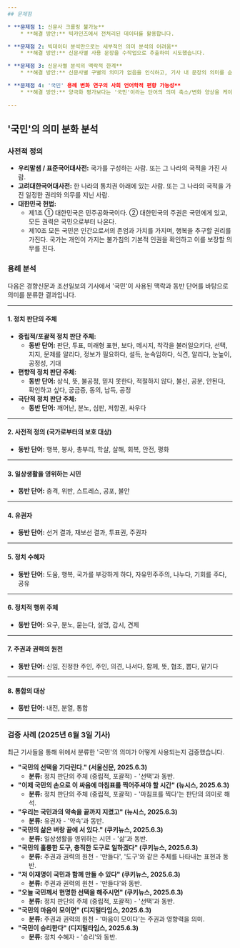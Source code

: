 ```yaml
---
## 문제점

* **문제점 1: 신문사 크롤링 불가능**
    * **해결 방안:** 빅카인즈에서 전처리된 데이터를 활용합니다.

* **문제점 2: 빅데이터 분석만으로는 세부적인 의미 분석의 어려움**
    * **해결 방안:** 신문사별 사용 문장을 수작업으로 추출하여 시도했습니다.

* **문제점 3: 신문사별 분석의 맥락적 한계**
    * **해결 방안:** 신문사별 구별의 의미가 없음을 인식하고, 기사 내 문장의 의미를 순수하게 분석하는 방향으로 전환했습니다.

* **문제점 4: '국민' 용례 변화 연구의 사회 언어학적 편향 가능성**
    * **해결 방안:** 양극화 평가보다는 '국민'이라는 단어의 의미 축소/변화 양상을 케이스별로 분류하는 것이 연구에 더 적합하다고 판단했습니다.

---
```


## '국민'의 의미 분화 분석

### 사전적 정의

* **우리말샘 / 표준국어대사전:** 국가를 구성하는 사람. 또는 그 나라의 국적을 가진 사람.
* **고려대한국어대사전:** 한 나라의 통치권 아래에 있는 사람. 또는 그 나라의 국적을 가진 일정한 권리와 의무를 지닌 사람.
* **대한민국 헌법:**
    * 제1조 ① 대한민국은 민주공화국이다. ② 대한민국의 주권은 국민에게 있고, 모든 권력은 국민으로부터 나온다.
    * 제10조 모든 국민은 인간으로서의 존엄과 가치를 가지며, 행복을 추구할 권리를 가진다. 국가는 개인이 가지는 불가침의 기본적 인권을 확인하고 이를 보장할 의무를 진다.

### 용례 분석

다음은 경향신문과 조선일보의 기사에서 '국민'이 사용된 맥락과 동반 단어를 바탕으로 의미를 분류한 결과입니다.

---

#### 1. 정치 판단의 주체

* **중립적/포괄적 정치 판단 주체:**
    * **동반 단어:** 판단, 투표, 미래형 표현, 보다, 메시지, 착각을 불러일으키다, 선택, 지지, 문제를 알리다, 정보가 필요하다, 설득, 눈속임하다, 식견, 알리다, 눈높이, 공정성, 기대
* **편향적 정치 판단 주체:**
    * **동반 단어:** 상식, 뜻, 불공정, 믿지 못한다, 적절하지 않다, 불신, 공분, 안된다, 확인하고 싶다, 궁금증, 동의, 납득, 공정
* **극단적 정치 판단 주체:**
    * **동반 단어:** 깨어난, 분노, 심판, 저항권, 싸우다

---

#### 2. 사전적 정의 (국가로부터의 보호 대상)

* **동반 단어:** 행복, 봉사, 총부리, 학살, 살해, 회복, 안전, 평화

---

#### 3. 일상생활을 영위하는 시민

* **동반 단어:** 충격, 위반, 스트레스, 공포, 불안

---

#### 4. 유권자

* **동반 단어:** 선거 결과, 재보선 결과, 투표권, 주권자

---

#### 5. 정치 수혜자

* **동반 단어:** 도움, 행복, 국가를 부강하게 하다, 자유민주주의, 나누다, 기회를 주다, 공유

---

#### 6. 정치적 행위 주체

* **동반 단어:** 요구, 분노, 묻는다, 설명, 감시, 견제

---

#### 7. 주권과 권력의 원천

* **동반 단어:** 신임, 진정한 주인, 주인, 의견, 나서다, 함께, 뜻, 협조, 뽑다, 맡기다

---

#### 8. 통합의 대상

* **동반 단어:** 내전, 분열, 통합

---

### 검증 사례 (2025년 6월 3일 기사)

최근 기사들을 통해 위에서 분류한 '국민'의 의미가 어떻게 사용되는지 검증했습니다.

* **"**국민**의 선택을 기다린다." (서울신문, 2025.6.3)**
    * **분류:** 정치 판단의 주체 (중립적, 포괄적) - '선택'과 동반.
* **"이제 **국민**의 손으로 이 싸움에 마침표를 찍어주셔야 할 시간" (뉴시스, 2025.6.3)**
    * **분류:** 정치 판단의 주체 (중립적, 포괄적) - '마침표를 찍다'는 판단의 의미로 해석.
* **"우리는 **국민**과의 약속을 끝까지 지켰고" (뉴시스, 2025.6.3)**
    * **분류:** 유권자 - '약속'과 동반.
* **"**국민**의 삶은 벼랑 끝에 서 있다." (쿠키뉴스, 2025.6.3)**
    * **분류:** 일상생활을 영위하는 시민 - '삶'과 동반.
* **"**국민**의 훌륭한 도구, 충직한 도구로 일하겠다" (쿠키뉴스, 2025.6.3)**
    * **분류:** 주권과 권력의 원천 - '만들다', '도구'와 같은 주체를 나타내는 표현과 동반.
* **"저 이재명이 **국민**과 함께 만들 수 있다" (쿠키뉴스, 2025.6.3)**
    * **분류:** 주권과 권력의 원천 - '만들다'와 동반.
* **"오늘 **국민**께서 현명한 선택을 해주시면" (쿠키뉴스, 2025.6.3)**
    * **분류:** 정치 판단의 주체 (중립적, 포괄적) - '선택'과 동반.
* **"**국민**의 마음이 모이면" (디지털타임스, 2025.6.3)**
    * **분류:** 주권과 권력의 원천 - '마음이 모이다'는 주권과 영향력을 의미.
* **"**국민**이 승리한다" (디지털타임스, 2025.6.3)**
    * **분류:** 정치 수혜자 - '승리'와 동반.